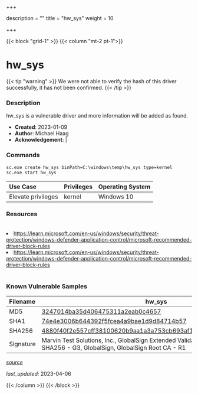 +++

description = ""
title = "hw_sys"
weight = 10

+++


{{< block "grid-1" >}}
{{< column "mt-2 pt-1">}}


# hw_sys 


{{< tip "warning" >}}
We were not able to verify the hash of this driver successfully, it has not been confirmed.
{{< /tip >}}


### Description

hw_sys is a vulnerable driver and more information will be added as found.

- **Created**: 2023-01-09
- **Author**: Michael Haag
- **Acknowledgement**:  | [](https://twitter.com/)

### Commands

```
sc.exe create hw_sys binPath=C:\windows\temp\hw_sys type=kernel
sc.exe start hw_sys
```

| Use Case | Privileges | Operating System | 
|:---- | ---- | ---- |
| Elevate privileges | kernel | Windows 10 |

### Resources
<br>
<li><a href=" https://learn.microsoft.com/en-us/windows/security/threat-protection/windows-defender-application-control/microsoft-recommended-driver-block-rules"> https://learn.microsoft.com/en-us/windows/security/threat-protection/windows-defender-application-control/microsoft-recommended-driver-block-rules</a></li>
<li><a href="https://learn.microsoft.com/en-us/windows/security/threat-protection/windows-defender-application-control/microsoft-recommended-driver-block-rules">https://learn.microsoft.com/en-us/windows/security/threat-protection/windows-defender-application-control/microsoft-recommended-driver-block-rules</a></li>
<br>

### Known Vulnerable Samples

| Filename | hw_sys |
|:---- | ---- | 
| MD5 | <a href="https://www.virustotal.com/gui/file/3247014ba35d406475311a2eab0c4657">3247014ba35d406475311a2eab0c4657</a> |
| SHA1 | <a href="https://www.virustotal.com/gui/file/74e4e3006b644392f5fcea4a9bae1d9d84714b57">74e4e3006b644392f5fcea4a9bae1d9d84714b57</a> |
| SHA256 | <a href="https://www.virustotal.com/gui/file/4880f40f2e557cff38100620b9aa1a3a753cb693af16cd3d95841583edcb57a8">4880f40f2e557cff38100620b9aa1a3a753cb693af16cd3d95841583edcb57a8</a> |
| Signature | Marvin Test Solutions, Inc., GlobalSign Extended Validation CodeSigning CA - SHA256 - G3, GlobalSign, GlobalSign Root CA - R1   |


[*source*](https://github.com/magicsword-io/LOLDrivers/tree/main/yaml/hw_sys.yaml)

*last_updated:* 2023-04-06








{{< /column >}}
{{< /block >}}
